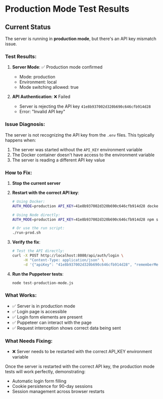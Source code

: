 # Production Mode Test Results

## Current Status

The server is running in **production mode**, but there's an API key mismatch issue.

### Test Results:

1. **Server Mode**: ✅ Production mode confirmed
   - Mode: production
   - Environment: local
   - Mode switching allowed: true

2. **API Authentication**: ❌ Failed
   - Server is rejecting the API key `41e8b937002d320b690c646cfb914d28`
   - Error: "Invalid API key"

### Issue Diagnosis:

The server is not recognizing the API key from the `.env` files. This typically happens when:

1. The server was started without the `API_KEY` environment variable
2. The Docker container doesn't have access to the environment variable
3. The server is reading a different API key value

### How to Fix:

1. **Stop the current server**

2. **Restart with the correct API key**:
   ```bash
   # Using Docker:
   AUTH_MODE=production API_KEY=41e8b937002d320b690c646cfb914d28 docker-compose up

   # Using Node directly:
   AUTH_MODE=production API_KEY=41e8b937002d320b690c646cfb914d28 npm start

   # Or use the run script:
   ./run-prod.sh
   ```

3. **Verify the fix**:
   ```bash
   # Test the API directly:
   curl -X POST http://localhost:8080/api/auth/login \
        -H "Content-Type: application/json" \
        -d '{"apiKey": "41e8b937002d320b690c646cfb914d28", "rememberMe": true}'
   ```

4. **Run the Puppeteer tests**:
   ```bash
   node test-production-mode.js
   ```

### What Works:

- ✅ Server is in production mode
- ✅ Login page is accessible
- ✅ Login form elements are present
- ✅ Puppeteer can interact with the page
- ✅ Request interception shows correct data being sent

### What Needs Fixing:

- ❌ Server needs to be restarted with the correct API_KEY environment variable

Once the server is restarted with the correct API key, the production mode tests will work perfectly, demonstrating:
- Automatic login form filling
- Cookie persistence for 90-day sessions
- Session management across browser restarts
